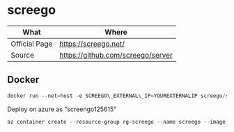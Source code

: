 # screego

| What          | Where                               |
|---------------|-------------------------------------|
| Official Page | <https://screego.net/>              |
| Source        | <https://github.com/screego/server> |

## Docker

``` ps1
docker run --net=host -e SCREEGO\_EXTERNAL\_IP=YOUREXTERNALIP screego/server
```

Deploy on azure as "screengo125615"

``` ps1
az container create --resource-group rg-screego --name screego --image screego/server:1.7.0 --restart-policy OnFailure --location westeurope --cpu 2 --memory 4 --ports 80 443 3478 5050 --environment-variables SCREEGO\_EXTERNAL\_IP=104.46.44.218 --ip-address Public --dns-name-label screengo125615
```

